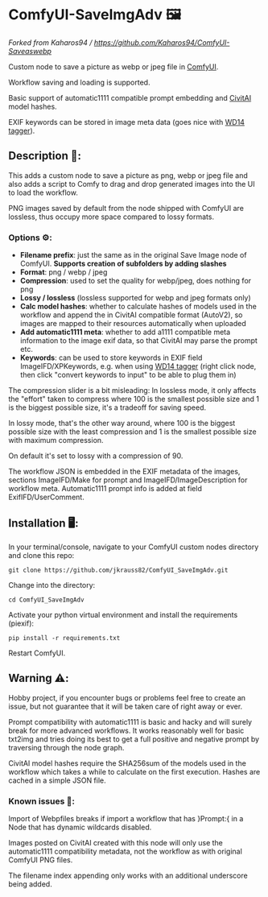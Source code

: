 # ComfyUI-SaveImgAdv 🖼️

*Forked from Kaharos94 / https://github.com/Kaharos94/ComfyUI-Saveaswebp*

Custom node to save a picture as webp or jpeg file in [ComfyUI](https://github.com/comfyanonymous/ComfyUI).

Workflow saving and loading is supported.

Basic support of automatic1111 compatible prompt embedding and [CivitAI](https://civitai.com) model hashes.

EXIF keywords can be stored in image meta data (goes nice with [WD14 tagger](https://github.com/pythongosssss/ComfyUI-WD14-Tagger)).

## Description 📔:

This adds a custom node to save a picture as png, webp or jpeg file and also adds a script to Comfy to drag and drop generated images into the UI to load the workflow.

PNG images saved by default from the node shipped with ComfyUI are lossless, thus occupy more space compared to lossy formats.

### Options ⚙️:
  - **Filename prefix**: just the same as in the original Save Image node of ComfyUI. **Supports creation of subfolders by adding slashes**
  - **Format**: png / webp / jpeg
  - **Compression**: used to set the quality for webp/jpeg, does nothing for png
  - **Lossy / lossless** (lossless supported for webp and jpeg formats only)
  - **Calc model hashes**: whether to calculate hashes of models used in the workflow and append the in CivitAI compatible format (AutoV2), so images are mapped to their resources automatically when uploaded
  - **Add automatic1111 meta**: whether to add a1111 compatible meta information to the image exif data, so that CivitAI may parse the prompt etc.
  - **Keywords**: can be used to store keywords in EXIF field ImageIFD/XPKeywords, e.g. when using [WD14 tagger](https://github.com/pythongosssss/ComfyUI-WD14-Tagger) (right click node, then click "convert keywords to input" to be able to plug them in) 

The compression slider is a bit misleading: In lossless mode, it only affects the "effort" taken to compress where 100 is the smallest possible size and 1 is the biggest possible size, it's a tradeoff for saving speed.

In lossy mode, that's the other way around, where 100 is the biggest possible size with the least compression and 1 is the smallest possible size with maximum compression.

On default it's set to lossy with a compression of 90.

The workflow JSON is embedded in the EXIF metadata of the images, sections ImageIFD/Make for prompt and ImageIFD/ImageDescription for workflow meta. Automatic1111 prompt info is added at field ExifIFD/UserComment.

## Installation 🖥️:

In your terminal/console, navigate to your ComfyUI custom nodes directory and clone this repo:

  `git clone https://github.com/jkrauss82/ComfyUI_SaveImgAdv.git`

Change into the directory:

  `cd ComfyUI_SaveImgAdv`

Activate your python virtual environment and install the requirements (piexif):

  `pip install -r requirements.txt`

Restart ComfyUI.

## Warning ⚠️:

Hobby project, if you encounter bugs or problems feel free to create an issue, but not guarantee that it will be taken care of right away or ever.

Prompt compatibility with automatic1111 is basic and hacky and will surely break for more advanced workflows. It works reasonably well for basic txt2img and tries doing its best to get a full positive and negative prompt by traversing through the node graph.

CivitAI model hashes require the SHA256sum of the models used in the workflow which takes a while to calculate on the first execution. Hashes are cached in a simple JSON file.

### Known issues 🚧:

Import of Webpfiles breaks if import a workflow that has }Prompt:{ in a Node that has dynamic wildcards disabled.

Images posted on CivitAI created with this node will only use the automatic1111 compatibility metadata, not the workflow as with original ComfyUI PNG files.

The filename index appending only works with an additional underscore being added.
